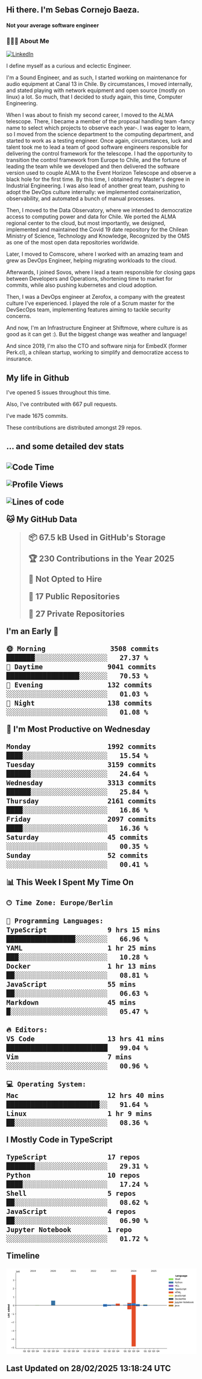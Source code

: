 <h2> Hi there.  I'm Sebas Cornejo Baeza.</h2>
<h4> Not your average software engineer</h4>
<h3> 👨🏻‍💻 About Me </h3>
<a href="http://linkedin.com/in/sebastian-cornejo-baeza/"><img alt="LinkedIn" src="https://img.shields.io/badge/Sebas%20Cornejo%20-informational?style=appveyor&logo=linkedin"></a>


I define myself as a curious and eclectic Engineer.

I'm a Sound Engineer, and as such, I started working on maintenance for audio equipment at Canal 13 in Chile.
By circumstances, I moved internally, and stated playing with network equipment and open source (mostly on linux) 
a lot. So much, that I decided to study again, this time, Computer Engineering.

When I was about to finish my second career, I moved to the ALMA telescope. There, I became a member of the proposal handling team
-fancy name to select which projects to observe each year-. 
I was eager to learn, so I moved from the science department to the computing department, and started to work as 
a testing engineer. Once again, circumstances, luck and talent took me to lead a team of good software engineers 
responsible for delivering the control framework for the telescope. I had the opportunity to transition the control framework from
Europe to Chile, and the fortune of leading the team while we developed and then delivered the software
version used to couple ALMA to the Event Horizon Telescope and observe a black hole for the first time.
By this time, I obtained my Master's degree in Industrial Engineering.
I was also lead of another great team, pushing to adopt the DevOps culture internally: we implemented containerization, observability, and automated a bunch of manual processes.

Then, I moved to the Data Observatory, where we intended to democratize access to computing power
and data for Chile. We ported the ALMA regional center to the cloud, but most importantly, we designed, implemented
and maintained the Covid 19 date repository for the Chilean Ministry of Science, Technology and Knowledge, Recognized by the OMS as one of the most open
data repositories worldwide.

Later, I moved to Comscore, where I worked with an amazing team and grew as DevOps Engineer, helping migrating workloads to the cloud.

Afterwards, I joined Sovos, where I lead a team responsible for closing gaps between Developers and Operations, shortening time to market for commits, while
also pushing kubernetes and cloud adoption.

Then, I was a DevOps engineer at Zerofox, a company with the greatest culture I've experienced. I played the role of a Scrum master for the DevSecOps team,
implementing features aiming to tackle security concerns.

And now, I'm an Infrastructure Engineer at Shiftmove, where culture is as good as it can get :). But the biggest change was weather and language!
 
And since 2019, I'm also the CTO and software ninja for EmbedX (former Perk.cl), a chilean startup, working to simplify and democratize access to insurance.

<h2> My life in Github </h2>

I've opened 5 issues throughout this time.

Also, I've contributed with 667 pull requests.

I've made 1675 commits.

These contributions are distributed amongst 29 repos.

<h2>... and some detailed dev stats<h2>

<!--START_SECTION:waka-->
![Code Time](http://img.shields.io/badge/Code%20Time-1%2C057%20hrs%2042%20mins-blue)

![Profile Views](http://img.shields.io/badge/Profile%20Views-33-blue)

![Lines of code](https://img.shields.io/badge/From%20Hello%20World%20I%27ve%20Written-5.2%20million%20lines%20of%20code-blue)

**🐱 My GitHub Data** 

> 📦 67.5 kB Used in GitHub's Storage 
 > 
> 🏆 230 Contributions in the Year 2025
 > 
> 🚫 Not Opted to Hire
 > 
> 📜 17 Public Repositories 
 > 
> 🔑 27 Private Repositories 
 > 
**I'm an Early 🐤** 

```text
🌞 Morning                3508 commits        ███████░░░░░░░░░░░░░░░░░░   27.37 % 
🌆 Daytime                9041 commits        ██████████████████░░░░░░░   70.53 % 
🌃 Evening                132 commits         ░░░░░░░░░░░░░░░░░░░░░░░░░   01.03 % 
🌙 Night                  138 commits         ░░░░░░░░░░░░░░░░░░░░░░░░░   01.08 % 
```
📅 **I'm Most Productive on Wednesday** 

```text
Monday                   1992 commits        ████░░░░░░░░░░░░░░░░░░░░░   15.54 % 
Tuesday                  3159 commits        ██████░░░░░░░░░░░░░░░░░░░   24.64 % 
Wednesday                3313 commits        ██████░░░░░░░░░░░░░░░░░░░   25.84 % 
Thursday                 2161 commits        ████░░░░░░░░░░░░░░░░░░░░░   16.86 % 
Friday                   2097 commits        ████░░░░░░░░░░░░░░░░░░░░░   16.36 % 
Saturday                 45 commits          ░░░░░░░░░░░░░░░░░░░░░░░░░   00.35 % 
Sunday                   52 commits          ░░░░░░░░░░░░░░░░░░░░░░░░░   00.41 % 
```


📊 **This Week I Spent My Time On** 

```text
🕑︎ Time Zone: Europe/Berlin

💬 Programming Languages: 
TypeScript               9 hrs 15 mins       █████████████████░░░░░░░░   66.96 % 
YAML                     1 hr 25 mins        ███░░░░░░░░░░░░░░░░░░░░░░   10.28 % 
Docker                   1 hr 13 mins        ██░░░░░░░░░░░░░░░░░░░░░░░   08.81 % 
JavaScript               55 mins             ██░░░░░░░░░░░░░░░░░░░░░░░   06.63 % 
Markdown                 45 mins             █░░░░░░░░░░░░░░░░░░░░░░░░   05.47 % 

🔥 Editors: 
VS Code                  13 hrs 41 mins      █████████████████████████   99.04 % 
Vim                      7 mins              ░░░░░░░░░░░░░░░░░░░░░░░░░   00.96 % 

💻 Operating System: 
Mac                      12 hrs 40 mins      ███████████████████████░░   91.64 % 
Linux                    1 hr 9 mins         ██░░░░░░░░░░░░░░░░░░░░░░░   08.36 % 
```

**I Mostly Code in TypeScript** 

```text
TypeScript               17 repos            ███████░░░░░░░░░░░░░░░░░░   29.31 % 
Python                   10 repos            ████░░░░░░░░░░░░░░░░░░░░░   17.24 % 
Shell                    5 repos             ██░░░░░░░░░░░░░░░░░░░░░░░   08.62 % 
JavaScript               4 repos             ██░░░░░░░░░░░░░░░░░░░░░░░   06.90 % 
Jupyter Notebook         1 repo              ░░░░░░░░░░░░░░░░░░░░░░░░░   01.72 % 
```



**Timeline**

![Lines of Code chart](https://raw.githubusercontent.com/scornejob/scornejob/master/assets/bar_graph.png)


 Last Updated on 28/02/2025 13:18:24 UTC
<!--END_SECTION:waka-->
